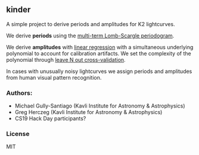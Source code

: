 kinder
---

A simple project to derive periods and amplitudes for K2 lightcurves.

We derive **periods** using the [multi-term Lomb-Scargle periodogram](http://www.astroml.org/book_figures/chapter10/fig_LS_double_eclipse.html).

We derive **amplitudes** with [linear regression](https://speakerdeck.com/dfm/pyastro16) with a simultaneous underlying polynomial to account for calibration artifacts.  We set the complexity of the polynomial through [leave N out cross-validation](https://youtu.be/uaztY3Lbr4A?t=50m26s).

In cases with unusually noisy lightcurves we assign periods and amplitudes from human visual pattern recognition.


### Authors:  
- Michael Gully-Santiago (Kavli Institute for Astronomy & Astrophysics)
- Greg Herczeg (Kavli Institute for Astronomy & Astrophysics)
- CS19 Hack Day participants?


### License
MIT
